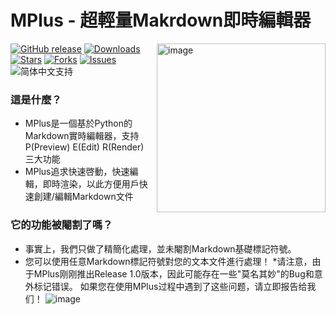 # MPlus - 超輕量Makrdown即時編輯器

<img height="270" alt="image" src="https://github.com/user-attachments/assets/41599b55-4d0b-45be-982f-edf2c211dfb1" align="right">

[![GitHub release](https://img.shields.io/github/v/release/GongSunFangYun/MPlus?style=flat-square)]()
[![Downloads](https://img.shields.io/github/downloads/GongSunFangYun/MPlus/total?style=flat-square)]()
[![Stars](https://img.shields.io/github/stars/GongSunFangYun/MPlus?style=flat-square)]()
[![Forks](https://img.shields.io/github/forks/GongSunFangYun/MPlus?style=flat-square)]()
[![Issues](https://img.shields.io/github/issues/GongSunFangYun/MPlus?style=flat-square)]()
![简体中文支持](https://img.shields.io/badge/简体中文-支持-ff8c00?style=flat-square&labelColor=ff8c00&color=ffd700)

### 這是什麼？
- MPlus是一個基於Python的Markdown實時編輯器，支持 P(Preview) E(Edit) R(Render) 三大功能
- MPlus追求快速啓動，快速編輯，即時渲染，以此方便用戶快速創建/編輯Markdown文件

### 它的功能被閹割了嗎？
- 事實上，我們只做了精簡化處理，並未閹割Markdown基礎標記符號。
- 您可以使用任意Markdown標記符號對您的文本文件進行處理！
*请注意，由于MPlus刚刚推出Release 1.0版本，因此可能存在一些"莫名其妙"的Bug和意外标记错误。
如果您在使用MPlus过程中遇到了这些问题，请立即报告给我们！
![image](https://github.com/user-attachments/assets/4001fa61-bdd6-4d32-9055-21fe923292f9)

